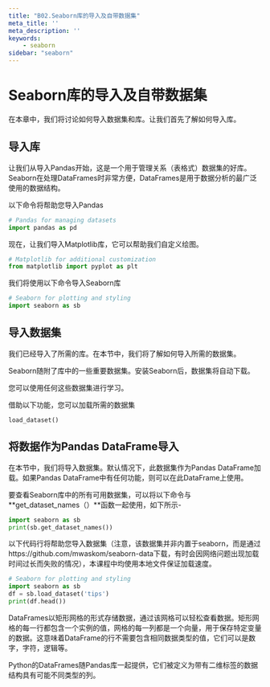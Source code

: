 ```yaml
---
title: "B02.Seaborn库的导入及自带数据集"
meta_title: ''
meta_description: ''
keywords: 
    - seaborn
sidebar: "seaborn"
---
```

# Seaborn库的导入及自带数据集

在本章中，我们将讨论如何导入数据集和库。让我们首先了解如何导入库。

## 导入库

让我们从导入Pandas开始，这是一个用于管理关系（表格式）数据集的好库。Seaborn在处理DataFrames时非常方便，DataFrames是用于数据分析的最广泛使用的数据结构。

以下命令将帮助您导入Pandas

```python
# Pandas for managing datasets
import pandas as pd
```

现在，让我们导入Matplotlib库，它可以帮助我们自定义绘图。
```python
# Matplotlib for additional customization
from matplotlib import pyplot as plt
```

我们将使用以下命令导入Seaborn库

```python
# Seaborn for plotting and styling
import seaborn as sb
```

## 导入数据集

我们已经导入了所需的库。在本节中，我们将了解如何导入所需的数据集。

Seaborn随附了库中的一些重要数据集。安装Seaborn后，数据集将自动下载。

您可以使用任何这些数据集进行学习。

借助以下功能，您可以加载所需的数据集

```
load_dataset()
```

## 将数据作为Pandas DataFrame导入

在本节中，我们将导入数据集。默认情况下，此数据集作为Pandas DataFrame加载。如果Pandas DataFrame中有任何功能，则可以在此DataFrame上使用。

要查看Seaborn库中的所有可用数据集，可以将以下命令与**get_dataset_names（）**函数一起使用，如下所示-

```python
import seaborn as sb
print(sb.get_dataset_names())
```

以下代码行将帮助您导入数据集（注意，该数据集并非内置于seaborn，而是通过https://github.com/mwaskom/seaborn-data下载，有时会因网络问题出现加载时间过长而失败的情况），本课程中均使用本地文件保证加载速度。

```python
# Seaborn for plotting and styling
import seaborn as sb
df = sb.load_dataset('tips')
print(df.head())
```

DataFrames以矩形网格的形式存储数据，通过该网格可以轻松查看数据。矩形网格的每一行都包含一个实例的值，网格的每一列都是一个向量，用于保存特定变量的数据。这意味着DataFrame的行不需要包含相同数据类型的值，它们可以是数字，字符，逻辑等。

Python的DataFrames随Pandas库一起提供，它们被定义为带有二维标签的数据结构具有可能不同类型的列。
<code class=gatsby-kernelname data-language=python></code>
<script type="text/javascript" src="https://cdn.freeaihub.com/asset/js/cell.js"></script>
